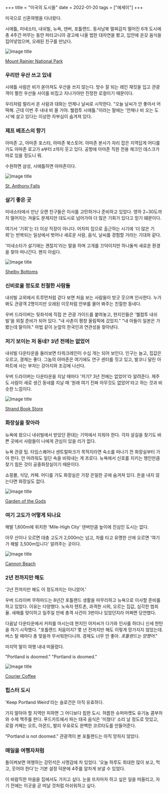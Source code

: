 +++
title = "미국의 도시들"
date = 2022-01-20
tags = ["에세이"]
+++

미국으로 신혼여행을 다녀왔다.

시애틀, 미네소타, 내쉬빌, 뉴욕, 덴버, 포틀랜드. 동서남북 멀찌감치 떨어진 6개 도시에 총 4주간 머무는 동안 파타고니아 광고에 나올 법한 대자연을 봤고, 입안에 온갖 음식을 집어넣었으며, 오래된 친구를 만났다.

![Image title](https://bear-images.sfo2.cdn.digitaloceanspaces.com/kang-1662221664.webp)

[Mount Rainier National Park](https://www.nps.gov/mora/index.htm)

### 우리만 우산 쓰고 있네

시애틀 사람은 비가 쏟아져도 우산을 쓰지 않는다. 방수 잘 되는 레인 재킷을 입고 관광객이 펼친 우산들 사이를 비집고 지나가야만 진정한 로컬이기 때문이다.

우리처럼 멀리서 온 사람과 대화는 언제나 날씨로 시작한다. "오늘 날씨가 안 좋아서 어떡해. 근데 이번 주 내내 비 올 거야. 웰컴투 시애틀."이라는 말에는 '언제나 비 오는 도시'에 살고 있다는 이상한 자부심이 숨겨져 있다.

### 제프 베조스의 향기

아마존 고, 아마존 포스타, 아마존 북스토어. 아마존 본사가 자리 잡은 지역답게 어디를 가도 아마존 로고가 a부터 z까지 웃고 있다. 공항에 아마존 직원 전용 체크인 데스크가 따로 있을 정도니 뭐.

수원하면 삼성, 시애틀하면 아마존이다.

![Image title](https://bear-images.sfo2.cdn.digitaloceanspaces.com/kang-1662221676.webp)

[St. Anthony Falls](https://www.nps.gov/miss/planyourvisit/uppestan.htm)

### 살기 좋은 곳

미네소타에서 만난 오랜 친구들은 이사를 고민하거나 준비하고 있었다. 영하 2~30도까지 떨어지는 겨울도 문제지만 대도시로 넘어가야 더 많은 기회가 있다고 믿기 떄문이다.

여기서 '기회'는 더 이상 직장이 아니다. 어차피 집으로 출근하는 시기에 '더 많은 기회'는 반복되는 일상에서 벗어나 새로운 사람, 음식, 날씨를 경험할 거라는 기대와 같다.

'미네소타가 살기에는 괜찮지'라는 말을 하며 고개를 끄덕이지만 하나둘씩 새로운 환경을 찾아 떠나간다. 왠지 아쉽다.

![Image title](https://bear-images.sfo2.cdn.digitaloceanspaces.com/kang-1662221703.webp)

[Shelby Bottoms](https://www.tripadvisor.com/Attraction_Review-g55229-d146954-Reviews-Shelby_Bottoms_Greenway-Nashville_Davidson_County_Tennessee.html)

### 신비로울 정도로 친절한 사람들

내쉬빌 교외에서 트루먼처럼 걷다 보면 처음 보는 사람들이 방긋 웃으며 인사한다. 누가 봐도 관광객 2명이지만 오래된 이웃처럼 안부를 물어 봐주는 친절한 동네다.

우버 드라이버는 뒷좌석에 직접 쓴 관광 가이드를 붙여놓고, 현지인들은 '웰컴투 내쉬빌'을 외칠 준비가 되어 있다. "내 사촌이 평창 올림픽에 갔었지." "내 아들이 일본은 가봤는데 말이야." 마법 같이 눈앞의 한국인과 연관성을 찾아낸다.

### 저기 보이는 저 동네? 3년 전에는 없었어

내쉬빌 다운타운을 둘러보면 타워크레인이 수십 개는 되어 보인다. 인구는 늘고, 집값은 오르고, 경제는 좋다. 그놈의 아마존은 여기에도 연구 센터를 짓고 있고, 발코니 달린 아파트에 사는 부자는 강아지와 조깅에 나선다.

우버 드라이버는 다운타운을 지날 때마다 '저기? 3년 전에는 없었어'라 알려준다. 제주도 사람이 새로 생긴 동네를 지날 때 '원래 여기 진짜 아무것도 없었어'라고 하는 것과 비슷한 느낌이다.

![Image title](https://bear-images.sfo2.cdn.digitaloceanspaces.com/kang-1662221716.webp)

[Strand Book Store](https://bookshop.org/shop/strandbooks)

### 화장실을 찾아라

뉴욕에 왔으니 내쉬빌에서 받았던 환대는 기억에서 지워야 한다. 각자 살길을 찾기도 바쁜 곳에서 사람들이 나에게 관심이 있을 리가 없다.

뉴욕 관광 팁. 타임스퀘어나 센트럴파크가 목적지라면 숙소를 떠나기 전 화장실부터 가야 한다. 안 마려워도 일단 속을 비워내는 게 프로다. 뉴욕에서 신호를 지키는 행인만큼 찾기 힘든 것이 공중화장실이기 때문이다.

쇼핑몰, 식당, 카페. 어디를 가도 화장실은 가장 은밀한 곳에 숨겨져 있다. 돈을 내지 않는다면 화장실도 없다.

![Image title](https://bear-images.sfo2.cdn.digitaloceanspaces.com/kang-1662221728.webp)

[Garden of the Gods](https://www.gardenofgods.com/your-visit/visit1/gallery)

### 여기 고도가 어떻게 되나요

해발 1,600m에 위치한 'Mile-High City' 덴버만큼 높이에 진심인 도시는 없다.

아무 산이나 오르면 대충 고도가 2,000m는 넘고, 차를 타고 유명한 산에 오르면 '여기가 해발 3,500m입니다' 알려주는 곳이다.

![Image title](https://bear-images.sfo2.cdn.digitaloceanspaces.com/kang-1662221743.webp)

[Cannon Beach](https://www.cannonbeach.org/)

### 2년 전까지만 해도

'2년 전까지만 해도 이 정도까지는 아니었어.'

우버 드라이버 무하마드는 8년간 포틀랜드 생활을 마무리하고 뉴욕으로 이사할 준비를 하고 있었다. 이유는 다양했다. 노숙자 텐트촌, 과격한 시위, 오르는 집값, 심각한 범죄율. 새해를 맞이하고 일주일 만에 총격 사건이 3번이나 있었던지라 어쩌면 당연했다.

다음날 다운타운에서 커피를 마시는데 현지인 아저씨가 다가와 인사를 하더니 신세 한탄을 하기 시작했다. "포틀랜드 처음이지? 몇 년 전까지만 해도 이렇게 망가지지 않았는데. 버스 탈 때마다 총 맞을까 무서워한다니까. 경제도 너무 안 좋아. _포틀랜드는 망했어_."

마지막 말이 여행 내내 떠올랐다.

"Portland is doomed." "Portland is doomed."

![Image title](https://bear-images.sfo2.cdn.digitaloceanspaces.com/kang-1662221753.webp)

[Courier Coffee](https://www.instagram.com/couriercoffeeroasters/)

### 힙스터 도시

'Keep Portland Weird'라는 슬로건은 아직 유효하다.

가지 말아야 할 지역만 피하면 그 어디보다 힙한 도시. 허름한 슈퍼마켓도 유기농 콤부차와 수제 맥주를 판다. 푸드카트에서 파는 태국 음식은 '미쳤다' 소리 날 정도로 맛있고, 로컬 카페는 오트, 아몬드, 발리 우유로도 완벽한 코르타도를 만들어준다.

"Portland is not doomed." 관광객이 본 포틀랜드는 아직 망하지 않았다.

### 매일을 여행자처럼

돌이켜보면 여행하는 강민석은 사명감에 차 있었다. '오늘 하루도 최대한 많이 보고, 먹고, 웃어야 한다'는 기본 설정 덕분에 4주를 알차게 보낼 수 있었다.

이 바람직한 마음을 집에서도 가지고 싶다. 눈을 뜨자마자 하고 싶은 일을 떠올리고, 자기 전에는 이곳을 곧 떠날 것처럼 아쉬워하고 싶다.